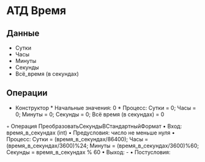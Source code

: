 # АТД Время
## Данные
  * Сутки
  * Часы
  * Минуты
  * Секунды
  * Всё_время (в секундах)
## Операции
  * Конструктор
  	      * Начальные значения: 0
	        * Процесс: Сутки = 0; Часы = 0; Минуты = 0; Секунды = 0; Всё время (в секундах) = 0
	 
  ◦ Операция ПреобразоватьСекундыВСтандартныйФормат
		       • Вход: время_в_секундах (int)
         • Предусловия: число не меньше нуля
         • Процесс: Сутки = (время_в_секундах/86400); Часы = (время_в_секундах/3600)%24; Минуты = (время_в_секундах/3600)%60; Секунды = время_в_секундах % 60
         • Выход: -
         • Постусловия: 
	

